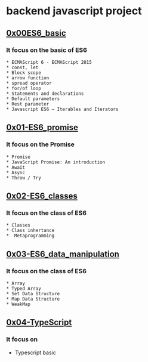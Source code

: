 # backend javascript project

## [0x00ES6_basic](https://github.com/jabez-abija2399/alx-backend-javascript/tree/main/0x00-ES6_basic) 
### It focus on the basic of ES6 
	* ECMAScript 6 - ECMAScript 2015
	* const, let
	* Block scope
	* arrow function
	* spread operator
	* for/of loop
	* Statements and declarations
	* Default parameters
	* Rest parameter
	* Javascript ES6 — Iterables and Iterators

## [0x01-ES6_promise](https://github.com/jabez-abija2399/alx-backend-javascript/tree/main/0x01-ES6_promise)
### It focus on the Promise
    * Promise
    * JavaScript Promise: An introduction
    * Await
    * Async
    * Throw / Try

## [0x02-ES6_classes](https://github.com/jabez-abija2399/alx-backend-javascript/tree/main/0x02-ES6_classes)
### It focus on the class of ES6
	* Classes
	* Class inhertance
    *  Metaprogramming

## [0x03-ES6_data_manipulation](https://github.com/jabez-abija2399/alx-backend-javascript/tree/main/0x03-ES6_data_manipulation)
### It focus on the class of ES6
	* Array
    * Typed Array
    * Set Data Structure
    * Map Data Structure
    * WeakMap

## [0x04-TypeScript](https://github.com/jabez-abija2399/alx-backend-javascript/tree/main/0x04-TypeScript)
### It focus on
* Typescript basic

